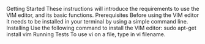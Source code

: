 Getting Started
These instructions will introduce the requirements to use the VIM  editor, and its basic functions.
Prerequisites
Before using the VIM editor it needs to be installed in your terminal by using a simple command line.
Installing
Use the following command to install the VIM editor: sudo apt-get install vim
Running Tests
To use vi on a file, type in vi filename.







